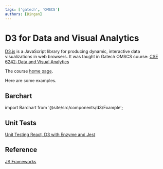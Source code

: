 ```yaml
---
tags: ['gatech', 'OMSCS']
authors: [Dingan]
---
```


# D3 for Data and Visual Analytics

[D3.js](https://d3js.org/) is a JavaScript library for producing dynamic,
interactive data visualizations in web browsers. It was taught in
Gatech OMSCS course: [CSE 6242: Data and Visual Analytics](https://omscs.gatech.edu/cse-6242-data-visual-analytics)

The course [home page](https://poloclub.github.io/#cse6242).

Here are some examples.

## Barchart

import Barchart from '@site/src/components/d3/Example';

<div align="center"><Barchart /> </div>

## Unit Tests

[Unit Testing React, D3 with Enzyme and Jest](https://medium.com/successivetech/unit-testing-react-d3-with-enzyme-and-jest-108735046535)

## Reference

[JS Frameworks](/docs/techs/Coding/javascript/framework)
